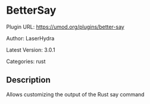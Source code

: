 # BetterSay

Plugin URL: https://umod.org/plugins/better-say

Author: LaserHydra

Latest Version: 3.0.1

Categories: rust

## Description

Allows customizing the output of the Rust say command
